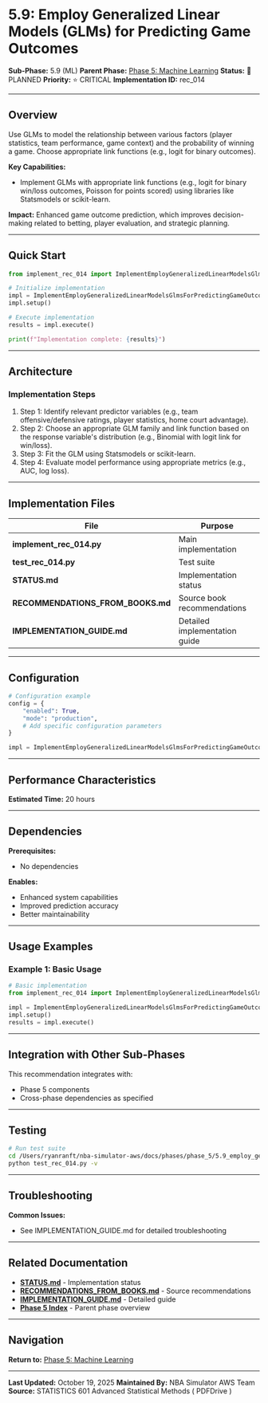 # 5.9: Employ Generalized Linear Models (GLMs) for Predicting Game Outcomes

**Sub-Phase:** 5.9 (ML)
**Parent Phase:** [Phase 5: Machine Learning](../PHASE_5_INDEX.md)
**Status:** 🔵 PLANNED
**Priority:** ⭐ CRITICAL
**Implementation ID:** rec_014

---

## Overview

Use GLMs to model the relationship between various factors (player statistics, team performance, game context) and the probability of winning a game. Choose appropriate link functions (e.g., logit for binary outcomes).

**Key Capabilities:**
- Implement GLMs with appropriate link functions (e.g., logit for binary win/loss outcomes, Poisson for points scored) using libraries like Statsmodels or scikit-learn.

**Impact:**
Enhanced game outcome prediction, which improves decision-making related to betting, player evaluation, and strategic planning.

---

## Quick Start

```python
from implement_rec_014 import ImplementEmployGeneralizedLinearModelsGlmsForPredictingGameOutcomes

# Initialize implementation
impl = ImplementEmployGeneralizedLinearModelsGlmsForPredictingGameOutcomes()
impl.setup()

# Execute implementation
results = impl.execute()

print(f"Implementation complete: {results}")
```

---

## Architecture

### Implementation Steps

1. Step 1: Identify relevant predictor variables (e.g., team offensive/defensive ratings, player statistics, home court advantage).
2. Step 2: Choose an appropriate GLM family and link function based on the response variable's distribution (e.g., Binomial with logit link for win/loss).
3. Step 3: Fit the GLM using Statsmodels or scikit-learn.
4. Step 4: Evaluate model performance using appropriate metrics (e.g., AUC, log loss).

---

## Implementation Files

| File | Purpose |
|------|---------|
| **implement_rec_014.py** | Main implementation |
| **test_rec_014.py** | Test suite |
| **STATUS.md** | Implementation status |
| **RECOMMENDATIONS_FROM_BOOKS.md** | Source book recommendations |
| **IMPLEMENTATION_GUIDE.md** | Detailed implementation guide |

---

## Configuration

```python
# Configuration example
config = {
    "enabled": True,
    "mode": "production",
    # Add specific configuration parameters
}

impl = ImplementEmployGeneralizedLinearModelsGlmsForPredictingGameOutcomes(config=config)
```

---

## Performance Characteristics

**Estimated Time:** 20 hours

---

## Dependencies

**Prerequisites:**
- No dependencies

**Enables:**
- Enhanced system capabilities
- Improved prediction accuracy
- Better maintainability

---

## Usage Examples

### Example 1: Basic Usage

```python
# Basic implementation
from implement_rec_014 import ImplementEmployGeneralizedLinearModelsGlmsForPredictingGameOutcomes

impl = ImplementEmployGeneralizedLinearModelsGlmsForPredictingGameOutcomes()
impl.setup()
results = impl.execute()
```

---

## Integration with Other Sub-Phases

This recommendation integrates with:
- Phase 5 components
- Cross-phase dependencies as specified

---

## Testing

```bash
# Run test suite
cd /Users/ryanranft/nba-simulator-aws/docs/phases/phase_5/5.9_employ_generalized_linear_models_glms_for_predicting_game_ou
python test_rec_014.py -v
```

---

## Troubleshooting

**Common Issues:**
- See IMPLEMENTATION_GUIDE.md for detailed troubleshooting

---

## Related Documentation

- **[STATUS.md](STATUS.md)** - Implementation status
- **[RECOMMENDATIONS_FROM_BOOKS.md](RECOMMENDATIONS_FROM_BOOKS.md)** - Source recommendations
- **[IMPLEMENTATION_GUIDE.md](IMPLEMENTATION_GUIDE.md)** - Detailed guide
- **[Phase 5 Index](../PHASE_5_INDEX.md)** - Parent phase overview

---

## Navigation

**Return to:** [Phase 5: Machine Learning](../PHASE_5_INDEX.md)

---

**Last Updated:** October 19, 2025
**Maintained By:** NBA Simulator AWS Team
**Source:** STATISTICS 601 Advanced Statistical Methods ( PDFDrive )
